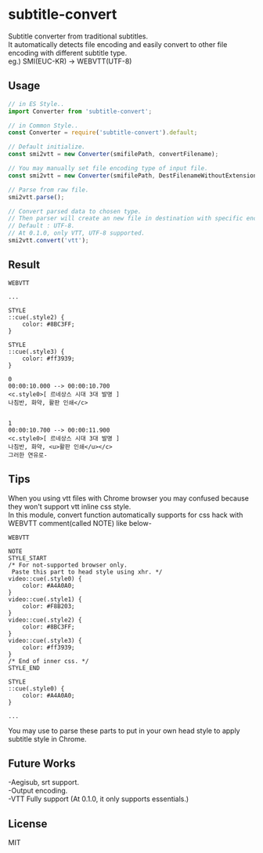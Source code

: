 # subtitle-convert
Subtitle converter from traditional subtitles.  
It automatically detects file encoding and easily convert to other file encoding with different subtitle type.  
eg.) SMI(EUC-KR) -> WEBVTT(UTF-8)

## Usage
``` js
// in ES Style..
import Converter from 'subtitle-convert';

// in Common Style..
const Converter = require('subtitle-convert').default;

// Default initialize.
const smi2vtt = new Converter(smifilePath, convertFilename);

// You may manually set file encoding type of input file.
const smi2vtt = new Converter(smifilePath, DestFilenameWithoutExtension, 'UTF-8');

// Parse from raw file.
smi2vtt.parse();

// Convert parsed data to chosen type.
// Then parser will create an new file in destination with specific encoding.
// Default : UTF-8.
// At 0.1.0, only VTT, UTF-8 supported.
smi2vtt.convert('vtt');

```

## Result
```
WEBVTT

...

STYLE
::cue(.style2) {
	color: #8BC3FF;
}

STYLE
::cue(.style3) {
	color: #ff3939;
}

0
00:00:10.000 --> 00:00:10.700
<c.style0>[ 르네상스 시대 3대 발명 ]
나침반, 화약, 활판 인쇄</c>


1
00:00:10.700 --> 00:00:11.900
<c.style0>[ 르네상스 시대 3대 발명 ]
나침반, 화약, <u>활판 인쇄</u></c>
그러한 연유로-
```



## Tips
When you using vtt files with Chrome browser you may confused because they won't support vtt inline css style.  
In this module, convert function automatically supports for css hack with WEBVTT comment(called NOTE) like below-
```
WEBVTT

NOTE
STYLE_START
/* For not-supported browser only.
 Paste this part to head style using xhr. */
video::cue(.style0) {
	color: #A4A0A0;
}
video::cue(.style1) {
	color: #F8B203;
}
video::cue(.style2) {
	color: #8BC3FF;
}
video::cue(.style3) {
	color: #ff3939;
}
/* End of inner css. */
STYLE_END

STYLE
::cue(.style0) {
	color: #A4A0A0;
}

...
```
You may use to parse these parts to put in your own head style to apply subtitle style in Chrome.

## Future Works
-Aegisub, srt support.  
-Output encoding.  
-VTT Fully support (At 0.1.0, it only supports essentials.)

## License

MIT
